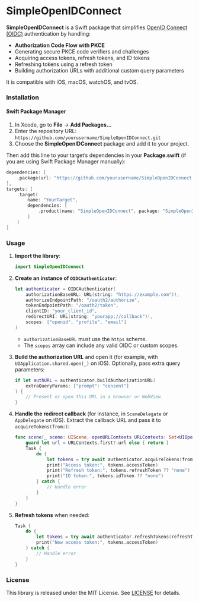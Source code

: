 # SimpleOpenIDConnect

**SimpleOpenIDConnect** is a Swift package that simplifies [OpenID Connect (OIDC)](https://openid.net/connect/) authentication by handling:

- **Authorization Code Flow with PKCE**  
- Generating secure PKCE code verifiers and challenges  
- Acquiring access tokens, refresh tokens, and ID tokens  
- Refreshing tokens using a refresh token  
- Building authorization URLs with additional custom query parameters

It is compatible with iOS, macOS, watchOS, and tvOS.

### Installation

#### Swift Package Manager

1. In Xcode, go to **File** → **Add Packages...**  
2. Enter the repository URL: `https://github.com/yourusername/SimpleOpenIDConnect.git`  
3. Choose the **SimpleOpenIDConnect** package and add it to your project.  

Then add this line to your target’s dependencies in your **Package.swift** (if you are using Swift Package Manager manually):

```swift
dependencies: [
    .package(url: "https://github.com/yourusername/SimpleOpenIDConnect.git", from: "1.0.0")
],
targets: [
    .target(
        name: "YourTarget",
        dependencies: [
            .product(name: "SimpleOpenIDConnect", package: "SimpleOpenIDConnect")
        ]
    )
]
```

### Usage

1. **Import the library**:

    ```swift
    import SimpleOpenIDConnect
    ```

2. **Create an instance of `OIDCAuthenticator`**:

    ```swift
    let authenticator = OIDCAuthenticator(
        authorizationBaseURL: URL(string: "https://example.com")!,
        authorizeEndpointPath: "/oauth2/authorize",
        tokenEndpointPath: "/oauth2/token",
        clientID: "your_client_id",
        redirectURI: URL(string: "yourapp://callback")!,
        scopes: ["openid", "profile", "email"]
    )
    ```
   - `authorizationBaseURL` must use the `https` scheme.
   - The `scopes` array can include any valid OIDC or custom scopes.

3. **Build the authorization URL** and open it (for example, with `UIApplication.shared.open(_)` on iOS). Optionally, pass extra query parameters:

    ```swift
    if let authURL = authenticator.buildAuthorizationURL(
        extraQueryParams: ["prompt": "consent"]
    ) {
        // Present or open this URL in a browser or WebView
    }
    ```

4. **Handle the redirect callback** (for instance, in `SceneDelegate` or `AppDelegate` on iOS). Extract the callback URL and pass it to `acquireTokens(from:)`:

    ```swift
    func scene(_ scene: UIScene, openURLContexts URLContexts: Set<UIOpenURLContext>) {
        guard let url = URLContexts.first?.url else { return }
        Task {
            do {
                let tokens = try await authenticator.acquireTokens(from: url)
                print("Access token:", tokens.accessToken)
                print("Refresh token:", tokens.refreshToken ?? "none")
                print("ID token:", tokens.idToken ?? "none")
            } catch {
                // Handle error
            }
        }
    }
    ```

5. **Refresh tokens** when needed:

    ```swift
    Task {
        do {
            let tokens = try await authenticator.refreshTokens(refreshToken: existingRefreshToken)
            print("New access token:", tokens.accessToken)
        } catch {
            // Handle error
        }
    }
    ```

### License

This library is released under the MIT License. See [LICENSE](LICENSE) for details.

